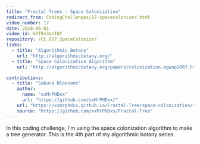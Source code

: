 ```yaml
---
title: "Fractal Trees - Space Colonization"
redirect_from: CodingChallenges/17-spacecolonizer.html
video_number: 17
date: 2016-06-01
video_id: kKT0v3qhIQY
repository: /CC_017_SpaceColonizer
links:
  - title: "Algorithmic Botany"
    url: "http://algorithmicbotany.org/"
  - title: "Space Colonization Algorithm"
    url: "http://algorithmicbotany.org/papers/colonization.egwnp2007.html"

contributions:
  - title: "Sakura Blossoms"
    author:
      name: "xxMrPHDxx"
      url: "https://github.com/xxMrPHDxx/"
    url: "https://xxmrphdxx.github.io/Fractal-Tree/space-colonization/"
    source: "https://github.com/xxMrPHDxx/Fractal-Tree"
---
```


In this coding challenge, I'm using the space colonization algorithm to make a tree generator. This is the 4th part of my algorithmic botany series.
